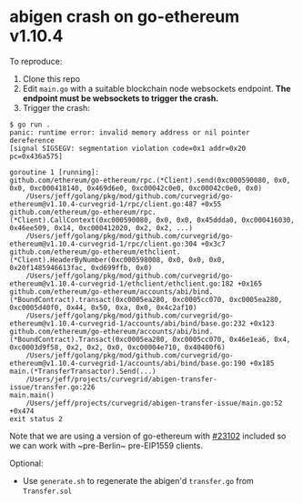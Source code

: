 # abigen crash on go-ethereum v1.10.4

To reproduce:
1. Clone this repo
2. Edit `main.go` with a suitable blockchain node websockets endpoint. **The endpoint must be websockets to trigger the crash.**
3. Trigger the crash:
```
$ go run .
panic: runtime error: invalid memory address or nil pointer dereference
[signal SIGSEGV: segmentation violation code=0x1 addr=0x20 pc=0x436a575]

goroutine 1 [running]:
github.com/ethereum/go-ethereum/rpc.(*Client).send(0xc000590080, 0x0, 0x0, 0xc000418140, 0x469d6e0, 0xc00042c0e0, 0xc00042c0e0, 0x0)
	/Users/jeff/golang/pkg/mod/github.com/curvegrid/go-ethereum@v1.10.4-curvegrid-1/rpc/client.go:487 +0x55
github.com/ethereum/go-ethereum/rpc.(*Client).CallContext(0xc000590080, 0x0, 0x0, 0x45ddda0, 0xc000416030, 0x46ee509, 0x14, 0xc000412020, 0x2, 0x2, ...)
	/Users/jeff/golang/pkg/mod/github.com/curvegrid/go-ethereum@v1.10.4-curvegrid-1/rpc/client.go:304 +0x3c7
github.com/ethereum/go-ethereum/ethclient.(*Client).HeaderByNumber(0xc000598008, 0x0, 0x0, 0x0, 0x20f1485946613fac, 0xd699ffb, 0x0)
	/Users/jeff/golang/pkg/mod/github.com/curvegrid/go-ethereum@v1.10.4-curvegrid-1/ethclient/ethclient.go:182 +0x165
github.com/ethereum/go-ethereum/accounts/abi/bind.(*BoundContract).transact(0xc0005ea280, 0xc0005cc070, 0xc0005ea280, 0xc0005d40f0, 0x44, 0x50, 0xa, 0x0, 0x4c2af10)
	/Users/jeff/golang/pkg/mod/github.com/curvegrid/go-ethereum@v1.10.4-curvegrid-1/accounts/abi/bind/base.go:232 +0x123
github.com/ethereum/go-ethereum/accounts/abi/bind.(*BoundContract).Transact(0xc0005ea280, 0xc0005cc070, 0x46e1ea6, 0x4, 0xc0003d9f58, 0x2, 0x2, 0x0, 0xc00004e710, 0x40400f6)
	/Users/jeff/golang/pkg/mod/github.com/curvegrid/go-ethereum@v1.10.4-curvegrid-1/accounts/abi/bind/base.go:190 +0x185
main.(*TransferTransactor).Send(...)
	/Users/jeff/projects/curvegrid/abigen-transfer-issue/transfer.go:226
main.main()
	/Users/jeff/projects/curvegrid/abigen-transfer-issue/main.go:52 +0x474
exit status 2
```

Note that we are using a version of go-ethereum with [#23102](https://github.com/ethereum/go-ethereum/pull/23102) included so we can work with ~pre-Berlin~ pre-EIP1559 clients.

Optional:
- Use `generate.sh` to regenerate the abigen'd `transfer.go` from `Transfer.sol`
